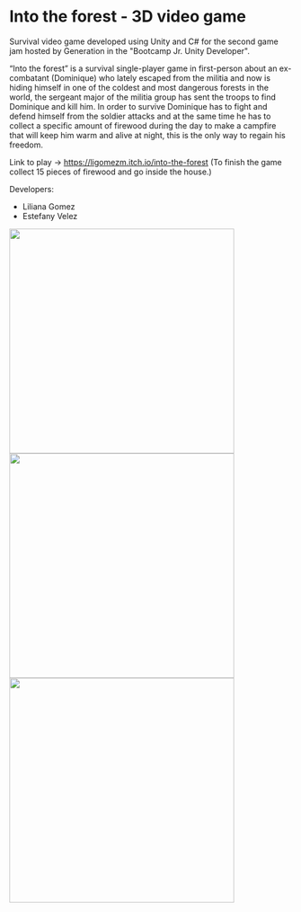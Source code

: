 # Into the forest - 3D video game
Survival video game developed using Unity and C# for the second game jam hosted by Generation in the "Bootcamp Jr. Unity Developer".

“Into the forest” is a survival single-player game in first-person about an ex-combatant (Dominique) who lately escaped from the militia and now is hiding himself in one of the coldest and most dangerous forests in the world, the sergeant major of the militia group has sent the troops to find Dominique and kill him. In order to survive Dominique has to fight and defend
himself from the soldier attacks and at the same time he has to collect a specific amount of firewood during the day to make a
campfire that will keep him warm and alive at night, this is the only way to regain his freedom.

Link to play -> https://ligomezm.itch.io/into-the-forest
(To finish the game collect 15 pieces of firewood and go inside the house.)

Developers:

* Liliana Gomez
* Estefany Velez

<img src = "https://user-images.githubusercontent.com/83715511/204403968-1c91111d-e77f-43f7-b9a6-18f57cef5c2f.png" width = "400">

<img src = "https://user-images.githubusercontent.com/83715511/204404048-921ebac3-4bbe-465f-b2e5-99e73a0a4aea.png" width = "400">

<img src = "https://user-images.githubusercontent.com/83715511/204405220-8cbab532-e0e1-4f21-a962-f9012416e8e1.png" width = "400">

